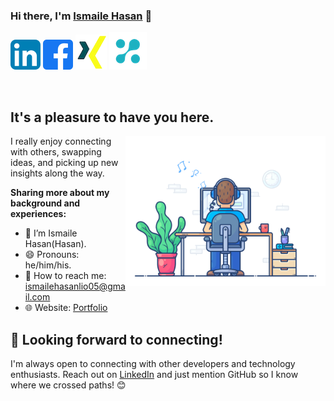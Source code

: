### Hi there, I'm <a href="https://sites.google.com/view/ismailehasan/home" target="_blank" title="Ismaile Hasan">Ismaile Hasan</a> 👋

[![Hasan's LinkedIn Profile](images/linkedin.png)](https://www.linkedin.com/in/md-ismaile-hasan-ba537018a/)
[![Hasan's Facebook Profile](images/facebook.png)](https://www.facebook.com/mi.hasan.395/)
[![Hasan's Xing Profile](images/xing.png)](https://www.xing.com/profile/Ismaile_Hasan/web_profiles?expandNeffi=true)
[![trinhminhtriet's Credly Profile](images/ready_tensor.png)](https://app.readytensor.ai/users/ismailehasanlio1)

</br>

## It's a pleasure to have you here.

<img align="right" alt="Ismaile Hasan" src="images/coding.gif" width="320px" />

I really enjoy connecting with others, swapping ideas, and picking up new insights along the way.

**Sharing more about my background and experiences:**

- 👨 I’m Ismaile Hasan(Hasan).
- 😄 Pronouns: he/him/his.
- 📧 How to reach me: ismailehasanlio05@gmail.com
- 🌐 Website: [Portfolio](sites.google.com/view/ismailehasan/home)

## 🤝 Looking forward to connecting!


I'm always open to connecting with other developers and technology enthusiasts.
Reach out on  [LinkedIn](https://www.linkedin.com/in/md-ismaile-hasan-ba537018a/) and just mention GitHub so I know where we crossed paths! 😊
